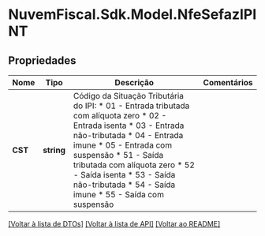 # NuvemFiscal.Sdk.Model.NfeSefazIPINT

## Propriedades

Nome | Tipo | Descrição | Comentários
------------ | ------------- | ------------- | -------------
**CST** | **string** | Código da Situação Tributária do IPI:  * 01 - Entrada tributada com alíquota zero  * 02 - Entrada isenta  * 03 - Entrada não-tributada  * 04 - Entrada imune  * 05 - Entrada com suspensão  * 51 - Saída tributada com alíquota zero  * 52 - Saída isenta  * 53 - Saída não-tributada  * 54 - Saída imune  * 55 - Saída com suspensão | 

[[Voltar à lista de DTOs]](../README.md#documentation-for-models) [[Voltar à lista de API]](../README.md#documentation-for-api-endpoints) [[Voltar ao README]](../README.md)

